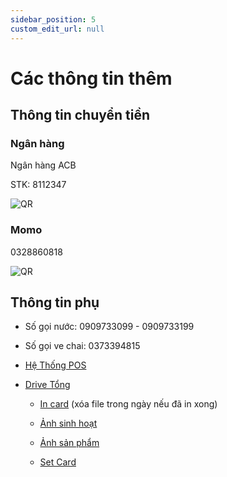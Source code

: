 ```yaml
---
sidebar_position: 5
custom_edit_url: null
---
```


# Các thông tin thêm

## Thông tin chuyển tiền

### Ngân hàng

Ngân hàng ACB

STK: 8112347

![QR](/img/ngan-hang-acb.png)

### Momo

0328860818

![QR](/img/qr-momo.png)


## Thông tin phụ

* Số gọi nước: 0909733099 - 0909733199

* Số gọi ve chai: 0373394815

* [Hệ Thống POS](http://admin.kisara.vn)

* [Drive Tổng](https://drive.google.com/drive/folders/15vXPmg4tVUEufujScWvr2KJnV1XDeH--?usp=drive_link)
    
    * [In card](https://drive.google.com/drive/folders/1XZDjiqKVm-H5JG1L--mdrJyZfZxSpolr?usp=drive_link) (xóa file trong ngày nếu đã in xong)

    * [Ảnh sinh hoạt](https://drive.google.com/drive/folders/14mPNzk1qAJA7s-YN57sFwWs8Zxzd4gVr?usp=drive_link)

    * [Ảnh sản phẩm](https://drive.google.com/drive/folders/11rmdHXldUKfGwsd0E9PgRJX54D8YpAFx?usp=drive_link)

    * [Set Card](https://drive.google.com/drive/folders/1UZg57dlAoca-DbXkH9jiSUN0N5QvxaH6?usp=drive_link)
